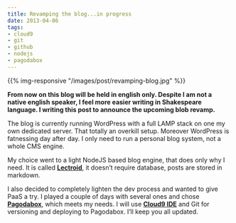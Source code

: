 ```yaml
---
title: Revamping the blog...in progress
date: 2013-04-06
tags:
- cloud9
- git
- github
- nodejs
- pagodabox
---
```

{{% img-responsive "/images/post/revamping-blog.jpg" %}}

**From now on this blog will be held in english only. Despite I am not a native english speaker, I feel more easier writing in Shakespeare language. I writing this post to announce the upcoming blob revamp.**
<!--more-->
The blog is currently running WordPress with a full LAMP stack on one my own dedicated server. That totally an overkill setup. Moreover WordPress is fatnessing day after day. I only need to run a personal blog system, not a whole CMS engine.

My choice went to a light NodeJS based blog engine, that does only why I need. It is called [**Lectroid**](https://github.com/rgrove/lectroid), it doesn’t require database, posts are stored in markdown.

I also decided to completely lighten the dev process and wanted to give PaaS a try. I played a couple of days with several ones and chose [**Pagodabox**](https://pagodabox.com/), which meets my needs. I will use [**Cloud9 IDE**](https://c9.io/) and Git for versioning and deploying to Pagodabox. I’ll keep you all updated.